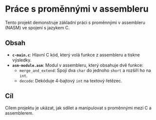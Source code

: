 # Práce s proměnnými v assembleru

Tento projekt demonstruje základní práci s proměnnými v assembleru (NASM) ve spojení s jazykem C.

## Obsah

- **`c-main.c`**: Hlavní C kód, který volá funkce z assembleru a tiskne výsledky.
- **`asm-module.asm`**: Modul v assembleru, který obsahuje dvě funkce:
    - `merge_and_extend`: Spojí dva `char` do jednoho `short` a rozšíří ho na `int`.
    - `decode`: Dekóduje 4-bajtový `int` na textový řetězec.

## Cíl

Cílem projektu je ukázat, jak sdílet a manipulovat s proměnnými mezi C a assemblerem.

